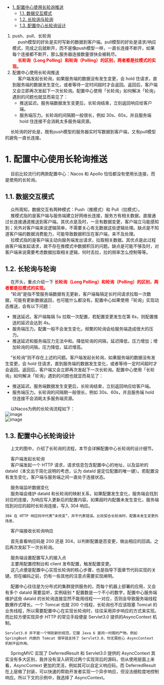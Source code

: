 

<!-- TOC -->

- [1. 配置中心使用长轮询推送](#1-配置中心使用长轮询推送)
    - [1.1. 数据交互模式](#11-数据交互模式)
    - [1.2. 长轮询与轮询](#12-长轮询与轮询)
    - [1.3. 配置中心长轮询设计](#13-配置中心长轮询设计)

<!-- /TOC -->

1. push、pull、长轮询  
    &emsp; push模型的好处是实时写新的数据到客户端。pull模型的好处是请求/响应模式，完成之后就断开，而不是像push模型一样，一直长连接不断开，如果每个连接都不断开，那么服务器连接数量很快会被耗尽。  
    &emsp; **<font color = "red">长轮询（Long Polling）和轮询（Polling）的区别，两者都是拉模式的实现。</font>**  
2. 配置中心使用长轮询推送  
    &emsp; 客户端发起长轮询，如果服务端的数据没有发生变更，会 hold 住请求，直到服务端的数据发生变化，或者等待一定时间超时才会返回。返回后，客户端又会立即再次发起下一次长轮询。配置中心使用「长轮询」如何解决「轮询」遇到的问题也就显而易见了：
    * 推送延迟。服务端数据发生变更后，长轮询结束，立刻返回响应给客户端。
    * 服务端压力。长轮询的间隔期一般很长，例如 30s、60s，并且服务端 hold 住连接不会消耗太多服务端资源。


&emsp; 长轮询的好处是，既有push模型的服务器实时写数据到客户端，又有pull模型的避免一直长连接。  


# 1. 配置中心使用长轮询推送
<!-- 
https://zhuanlan.zhihu.com/p/351196920
-->
&emsp; 目前比较流行的两款配置中心：Nacos 和 Apollo 恰恰都没有使用长连接，而是使用的长轮询。  


## 1.1. 数据交互模式
&emsp; 众所周知，数据交互有两种模式：Push（推模式）和 Pull（拉模式）。  
&emsp; 推模式指的是客户端与服务端建立好网络长连接，服务方有相关数据，直接通过长连接通道推送到客户端。其优点是及时，一旦有数据变更，客户端立马能感知到；另外对客户端来说逻辑简单，不需要关心有无数据这些逻辑处理。缺点是不知道客户端的数据消费能力，可能导致数据积压在客户端，来不及处理。  
&emsp; 拉模式指的是客户端主动向服务端发出请求，拉取相关数据。其优点是此过程由客户端发起请求，故不存在推模式中数据积压的问题。缺点是可能不够及时，对客户端来说需要考虑数据拉取相关逻辑，何时去拉，拉的频率怎么控制等等。  

## 1.2. 长轮询与轮询  
&emsp; 在开头，重点介绍一下 **<font color = "red">长轮询（Long Polling）和轮询（Polling）的区别，两者都是拉模式的实现。</font>**   
&emsp; “轮询”是指不管服务端数据有无更新，客户端每隔定长时间请求拉取一次数据，可能有更新数据返回，也可能什么都没有。配置中心如果使用「轮询」实现动态推送，会有以下问题：  

* 推送延迟。客户端每隔 5s 拉取一次配置，若配置变更发生在第 6s，则配置推送的延迟会达到 4s。  
* 服务端压力。配置一般不会发生变化，频繁的轮询会给服务端造成很大的压力。  
* 推送延迟和服务端压力无法中和。降低轮询的间隔，延迟降低，压力增加；增加轮询的间隔，压力降低，延迟增高。

&emsp; “长轮询”则不存在上述的问题。客户端发起长轮询，如果服务端的数据没有发生变更，会 hold 住请求，直到服务端的数据发生变化，或者等待一定时间超时才会返回。返回后，客户端又会立即再次发起下一次长轮询。配置中心使用「长轮询」如何解决「轮询」遇到的问题也就显而易见了：  

* 推送延迟。服务端数据发生变更后，长轮询结束，立刻返回响应给客户端。  
* 服务端压力。长轮询的间隔期一般很长，例如 30s、60s，并且服务端 hold 住连接不会消耗太多服务端资源。

&emsp; 以Nacos为例的长轮询流程如下：  
![image](http://182.92.69.8:8081/img/websocket/websocket-3.png)  
![image](http://182.92.69.8:8081/img/websocket/websocket-4.png)  


## 1.3. 配置中心长轮询设计  
&emsp; 上文的图中，介绍了长轮询的流程，本节会详解配置中心长轮询的设计细节。  

&emsp; 客户端发起长轮询  
&emsp; 客户端发起一个 HTTP 请求，请求信息包含配置中心的地址，以及监听的 dataId（本文出于简化说明的考虑，认为 dataId 是定位配置的唯一键）。若配置没有发生变化，客户端与服务端之间一直处于连接状态。

&emsp; 服务端监听数据变化  
&emsp; 服务端会维护 dataId 和长轮询的映射关系，如果配置发生变化，服务端会找到对应的连接，为响应写入更新后的配置内容。如果超时内配置未发生变化，服务端找到对应的超时长轮询连接，写入 304 响应。  

    304 在 HTTP 响应码中代表“未改变”，并不代表错误。比较契合长轮询时，配置未发生变更的场景。

&emsp; 客户端接收长轮询响应  

&emsp; 首先查看响应码是 200 还是 304，以判断配置是否变更，做出相应的回调。之后再次发起下一次长轮询。  

&emsp; 服务端设置配置写入的接入点  
&emsp; 主要用配置控制台和 client 发布配置，触发配置变更。  
&emsp; 这几点便是配置中心实现长轮询的核心步骤，也是指导下面章节代码实现的关键。但在编码之前，仍有一些其他的注意点需要实现阐明。  

&emsp; 配置中心往往是为分布式的集群提供服务的，而每个机器上部署的应用，又会有多个 dataId 需要监听，实例级别 * 配置数是一个不小的数字，配置中心服务端维护这些 dataId 的长轮询连接显然不能用线程一一对应，否则会导致服务端线程数爆炸式增长。一个 Tomcat 也就 200 个线程，长轮询也不应该阻塞 Tomcat 的业务线程，所以需要配置中心在实现长轮询时，往往采用异步响应的方式来实现。而比较方便实现异步 HTTP 的常见手段便是 Servlet3.0 提供的AsyncContext 机制。  

    Servlet3.0 并不是一个特别新的规范，它跟 Java 6 是同一时期的产物。例如 SpringBoot 内嵌的 Tomcat 很早就支持了 Servlet3.0，你无需担心 AsyncContext 机制不起作用。

&emsp; SpringMVC 实现了 DeferredResult 和 Servlet3.0 提供的 AsyncContext 其实没有多大区别，我并没有深入研究过两个实现背后的源码，但从使用层面上来看，AsyncContext 更加的灵活，例如其可以自定义响应码，而 DeferredResult 在上层做了封装，可以快速的帮助开发者实现一个异步响应，但没法细粒度地控制响应。所以下文的示例中，我选择了 AsyncContext。  
